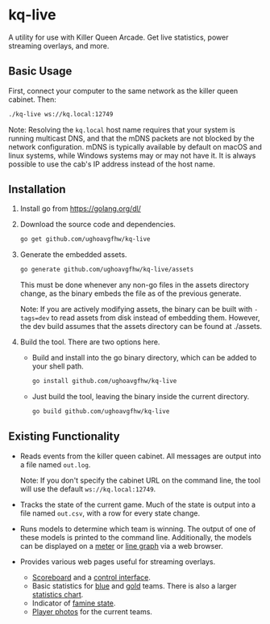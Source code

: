 # kq-live
A utility for use with Killer Queen Arcade. Get live statistics, power streaming overlays, and more.

## Basic Usage

First, connect your computer to the same network as the killer queen cabinet.
Then:

```sh
./kq-live ws://kq.local:12749
```

Note: Resolving the `kq.local` host name requires that your system is running
multicast DNS, and that the mDNS packets are not blocked by the network
configuration. mDNS is typically available by default on macOS and linux
systems, while Windows systems may or may not have it. It is always possible to
use the cab's IP address instead of the host name.

## Installation

1. Install go from https://golang.org/dl/
1. Download the source code and dependencies.
   ```sh
   go get github.com/ughoavgfhw/kq-live
   ```
1. Generate the embedded assets.
   ```sh
   go generate github.com/ughoavgfhw/kq-live/assets
   ```
   This must be done whenever any non-go files in the assets directory change,
   as the binary embeds the file as of the previous generate.

   Note: If you are actively modifying assets, the binary can be built with
   `-tags=dev` to read assets from disk instead of embedding them. However,
   the dev build assumes that the assets directory can be found at ./assets.
1. Build the tool. There are two options here.
   - Build and install into the go binary directory, which can be added to your
     shell path.
     ```sh
     go install github.com/ughoavgfhw/kq-live
     ```
   - Just build the tool, leaving the binary inside the current directory.
     ```sh
     go build github.com/ughoavgfhw/kq-live
     ```

## Existing Functionality

- Reads events from the killer queen cabinet. All messages are output into a
  file named `out.log`.

  Note: If you don't specify the cabinet URL on the command line, the tool
  will use the default `ws://kq.local:12749`.

- Tracks the state of the current game. Much of the state is output into a file
  named `out.csv`, with a row for every state change.

- Runs models to determine which team is winning. The output of one of these
  models is printed to the command line. Additionally, the models can be
  displayed on a [meter](http://localhost:8080/?type=meter) or
  [line graph](http://localhost:8080/) via a web browser.

- Provides various web pages useful for streaming overlays.
  - [Scoreboard](http://localhost:8080/scoreboard) and a
    [control interface](http://localhost:8080/control/scores).
  - Basic statistics for [blue](http://localhost:8080/statsboard/blue) and
    [gold](http://localhost:8080/statsboard/gold) teams. There is also a larger
    [statistics chart](http://localhost:8080/stats).
  - Indicator of [famine state](http://localhost:8080/famineTracker).
  - [Player photos](http://localhost:8080/teamPictures) for the current teams.
